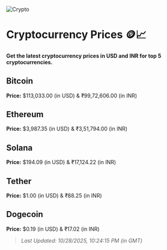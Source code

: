 
![Crypto](https://www.techguide.com.au/wp-content/uploads/2020/11/crypto3.jpeg)

# Cryptocurrency Prices 🪙📈

#### Get the latest cryptocurrency prices in USD and INR for top 5 cryptocurrencies.

## Bitcoin

**Price:** $113,033.00 (in USD) & ₹99,72,606.00 (in INR)

## Ethereum

**Price:** $3,987.35 (in USD) & ₹3,51,794.00 (in INR)

## Solana

**Price:** $194.09 (in USD) & ₹17,124.22 (in INR)

## Tether

**Price:** $1.00 (in USD) & ₹88.25 (in INR)

## Dogecoin

**Price:** $0.19 (in USD) & ₹17.02 (in INR)

> _Last Updated: 10/28/2025, 10:24:15 PM (in GMT)_
